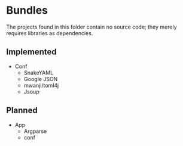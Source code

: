 # Bundles

The projects found in this folder contain no source code; they merely requires libraries as dependencies.

## Implemented

* Conf
  * SnakeYAML
  * Google JSON
  * mwanji/toml4j
  * Jsoup

## Planned

* App
  * Argparse
  * conf
